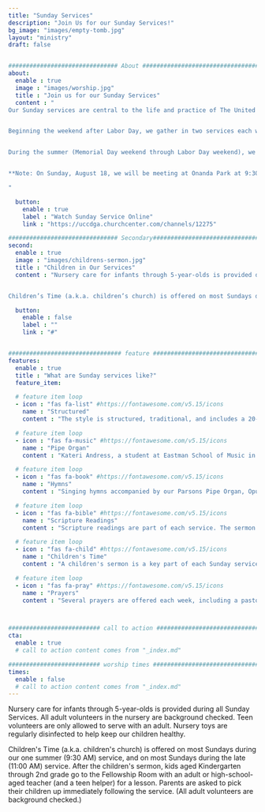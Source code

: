 ```yaml
---
title: "Sunday Services"
description: "Join Us for our Sunday Services!"
bg_image: "images/empty-tomb.jpg"
layout: "ministry"
draft: false


############################### About #####################################
about:
  enable : true
  image : "images/worship.jpg"
  title : "Join us for our Sunday Services"
  content : "
Our Sunday services are central to the life and practice of The United Church. 


Beginning the weekend after Labor Day, we gather in two services each week (8:45 AM and 11:00 AM). These two services continue through the weekend before Memorial Day.


During the summer (Memorial Day weekend through Labor Day weekend), we have one service, which begins at 9:30 AM.


**Note: On Sunday, August 18, we will be meeting at Onanda Park at 9:30 AM.**

"

  button:
    enable : true
    label : "Watch Sunday Service Online"
    link : "https://uccdga.churchcenter.com/channels/12275"

############################### Secondary###############################
second:
  enable : true
  image : "images/childrens-sermon.jpg"
  title : "Children in Our Services"
  content : "Nursery care for infants through 5-year-olds is provided during all Sunday Services. All adult volunteers in the nursery are background checked. Teen volunteers are only allowed to serve with an adult. We have a pager system for parents to utilize in case their child needs a diaper change. All nursery toys and furniture are cleaned/sanitized regularly.


Children’s Time (a.k.a. children’s church) is offered on most Sundays during the 11:00 AM service or during our one summer 9:30am service. After the children’s sermon, kids aged Kindergarten through 2nd grade go to to a classroom with two adult and/or teen volunteers for an age-appropriate lesson. All adult volunteers are background checked. Parents are asked to pick their children up immediately following the service. On Communion Sundays when Children’s Time is not offered, Worship bags are available for any children to use during the Worship service."

  button:
    enable : false
    label : ""
    link : "#"


################################ feature #################################
features:
  enable : true
  title : "What are Sunday services like?"
  feature_item:

  # feature item loop
  - icon : "fas fa-list" #https://fontawesome.com/v5.15/icons
    name : "Structured"
    content : "The style is structured, traditional, and includes a 20-minute sermon"

  # feature item loop
  - icon : "fas fa-music" #https://fontawesome.com/v5.15/icons
    name : "Pipe Organ"
    content : "Kateri Andress, a student at Eastman School of Music in Rochester, plays the organ each week."

  # feature item loop
  - icon : "fas fa-book" #https://fontawesome.com/v5.15/icons
    name : "Hymns"
    content : "Singing hymns accompanied by our Parsons Pipe Organ, Opus 4. The organ is also used for concerts throughout the year."

  # feature item loop
  - icon : "fas fa-bible" #https://fontawesome.com/v5.15/icons
    name : "Scripture Readings"
    content : "Scripture readings are part of each service. The sermon is Bible focused rather than topical."

  # feature item loop
  - icon : "fas fa-child" #https://fontawesome.com/v5.15/icons
    name : "Children's Time"
    content : "A children's sermon is a key part of each Sunday service. The children are invited to the front each week to join the pastor or another volunteer."

  # feature item loop
  - icon : "fas fa-pray" #https://fontawesome.com/v5.15/icons
    name : "Prayers"
    content : "Several prayers are offered each week, including a pastoral prayer. During the pastoral prayer, we pray for our world, our community, and our church family."



########################## call to action #################################
cta:
  enable : true
  # call to action content comes from "_index.md"

########################## worship times #################################
times:
  enable : false
  # call to action content comes from "_index.md"
---
```




Nursery care for infants through 5-year-olds is provided during all Sunday Services. All adult volunteers in the nursery are background checked. Teen volunteers are only allowed to serve with an adult. Nursery toys are regularly disinfected to help keep our children healthy.

Children's Time (a.k.a. children's church) is offered on most Sundays during our one summer (9:30 AM) service, and on most Sundays during the late (11:00 AM) service.  After the children's sermon, kids aged Kindergarten through 2nd grade go to the Fellowship Room with an adult or high-school-aged teacher (and a teen helper) for a lesson. Parents are asked to pick their children up immediately following the service. (All adult volunteers are background checked.)
